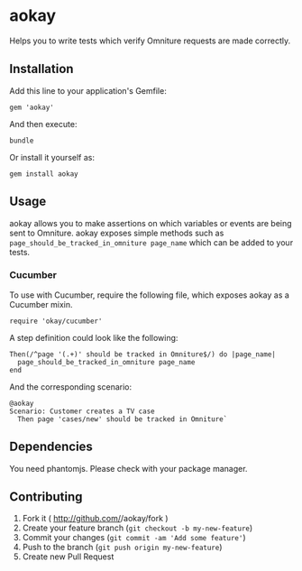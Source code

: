 aokay
=====

Helps you to write tests which verify Omniture requests are made correctly.

Installation
------------

Add this line to your application's Gemfile:

    gem 'aokay'

And then execute:

    bundle

Or install it yourself as:

    gem install aokay

Usage
-----

aokay allows you to make assertions on which variables or events are being sent to Omniture. aokay exposes simple methods such as `page_should_be_tracked_in_omniture page_name` which can be added to your tests.

### Cucumber

To use with Cucumber, require the following file, which exposes aokay as a Cucumber mixin.

    require 'okay/cucumber'

A step definition could look like the following:

    Then(/^page '(.+)' should be tracked in Omniture$/) do |page_name|
      page_should_be_tracked_in_omniture page_name
    end

And the corresponding scenario:

    @aokay
    Scenario: Customer creates a TV case
      Then page 'cases/new' should be tracked in Omniture`

Dependencies
------------

You need phantomjs. Please check with your package manager.

Contributing
------------

1. Fork it ( http://github.com/<my-github-username>/aokay/fork )
2. Create your feature branch (`git checkout -b my-new-feature`)
3. Commit your changes (`git commit -am 'Add some feature'`)
4. Push to the branch (`git push origin my-new-feature`)
5. Create new Pull Request
